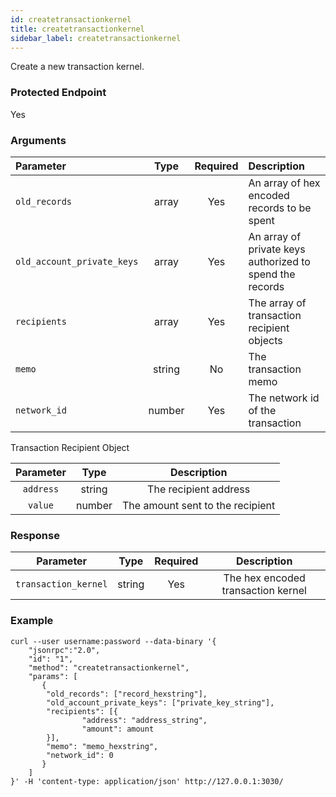 ```yaml
---
id: createtransactionkernel
title: createtransactionkernel
sidebar_label: createtransactionkernel
---
```


<!----------------------------------------------------------------------------->
<!-------------------- THIS MARKDOWN FILE IS AUTOGENERATED -------------------->
<!----------------------------------------------------------------------------->

Create a new transaction kernel.

### Protected Endpoint

Yes

### Arguments

|          Parameter         |  Type  | Required |                        Description                       |
|:-------------------------- |:------:|:--------:|:-------------------------------------------------------- |
| `old_records`              |  array |    Yes   | An array of hex encoded records to be spent              |
| `old_account_private_keys` |  array |    Yes   | An array of private keys authorized to spend the records |
| `recipients`               |  array |    Yes   | The array of transaction recipient objects               |
| `memo`                     | string |    No    | The transaction memo                                     |
| `network_id`               | number |    Yes   | The network id of the transaction                        |

Transaction Recipient Object

| Parameter |  Type  |            Description           |
|:---------:|:------:|:--------------------------------:|
| `address` | string | The recipient address            |
| `value`   | number | The amount sent to the recipient |

### Response

|       Parameter      |  Type  | Required |             Description            |
|:--------------------:|:------:|:--------:|:----------------------------------:|
| `transaction_kernel` | string |    Yes   | The hex encoded transaction kernel |

### Example
```ignore
curl --user username:password --data-binary '{ 
    "jsonrpc":"2.0",
    "id": "1",
    "method": "createtransactionkernel",
    "params": [
       {
        "old_records": ["record_hexstring"],
        "old_account_private_keys": ["private_key_string"],
        "recipients": [{
                "address": "address_string",
                "amount": amount
        }],
        "memo": "memo_hexstring",
        "network_id": 0
       }
    ]
}' -H 'content-type: application/json' http://127.0.0.1:3030/
```

